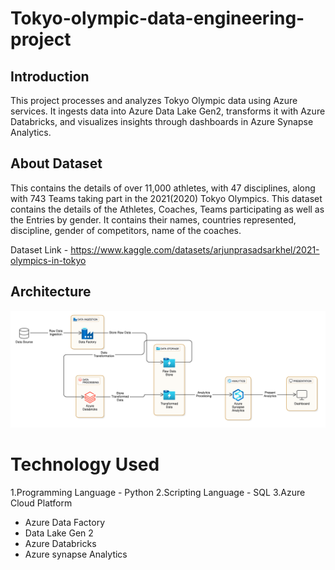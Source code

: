# Tokyo-olympic-data-engineering-project

## Introduction
This project processes and analyzes Tokyo Olympic data using Azure services. It ingests data into Azure Data Lake Gen2, transforms it with Azure Databricks, and visualizes insights through dashboards in Azure Synapse Analytics.

## About Dataset

This contains the details of over 11,000 athletes, with 47 disciplines, along with 743 Teams taking part in the 2021(2020) Tokyo Olympics.
This dataset contains the details of the Athletes, Coaches, Teams participating as well as the Entries by gender. It contains their names, countries represented, discipline, gender of competitors, name of the coaches.

Dataset Link - https://www.kaggle.com/datasets/arjunprasadsarkhel/2021-olympics-in-tokyo

## Architecture
![Project Architecture](Architecture.png)

# Technology Used
1.Programming Language - Python
2.Scripting Language - SQL
3.Azure Cloud Platform
  - Azure Data Factory
  - Data Lake Gen 2
  - Azure Databricks
  - Azure synapse Analytics
